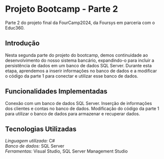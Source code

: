 # <h1>Projeto Bootcamp - Parte 2</h1>
Parte 2 do projeto final da FourCamp2024, da Foursys em parceria com o Educ360.
<h2>Introdução</h2>

 Nesta segunda parte do projeto do bootcamp, demos continuidade ao desenvolvimento do nosso sistema bancário, 
 expandindo-o para incluir a persistência de dados em um banco de dados SQL Server. 
 Durante esta etapa, aprendemos a inserir informações no banco de dados e a modificar o código da parte 1 para conectar e utilizar esse banco de dados.

<h2> Funcionalidades Implementadas</h2>

Conexão com um banco de dados SQL Server.
Inserção de informações dos clientes e contas no banco de dados.
Modificação do código da parte 1 para utilizar o banco de dados para armazenar e recuperar dados.

<h2>Tecnologias Utilizadas</h2>  

*Linguagem utilizada:* C#<br>
*Banco de dados:* SQL Server<br>
*Ferramentas:* Visual Studio, SQL Server Management Studio
